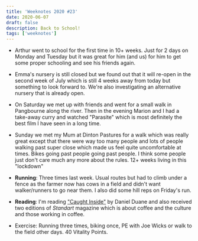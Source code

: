 ```yaml
---
title: 'Weeknotes 2020 #23'
date: 2020-06-07
draft: false
description: Back to School!
tags: ['weeknotes']
---
```


-   Arthur went to school for the first time in 10+ weeks. Just for 2 days on
    Monday and Tuesday but it was great for him (and us) for him to get some
    proper schooling and see his friends again.

-   Emma's nursery is still closed but we found out that it will re-open in the
    second week of July which is still 4 weeks away from today but something to
    look forward to. We're also investigating an alternative nursery that is
    already open.

-   On Saturday we met up with friends and went for a small walk in Pangbourne
    along the river. Then in the evening Marion and I had a take-away curry and
    watched "Parasite" which is most definitely the best film I have seen in a
    long time.

-   Sunday we met my Mum at Dinton Pastures for a walk which was really great
    except that there were way too many people and lots of people walking past
    super close which made us feel quite uncomfortable at times. Bikes going
    past people going past people. I think some people just don't care much any
    more about the rules. 12+ weeks living in this "lockdown"

-   **Running**: Three times last week. Usual routes but had to climb under a
    fence as the farmer now has cows in a field and didn't want walker/runners
    to go near them. I also did some hill reps on Friday's run.

-   **Reading**: I'm reading ["Caught Inside"](https://www.amazon.com/Caught-Inside-Surfers-California-Coast/dp/0865475091)
    by Daniel Duane and also received two editions of _Standart_ magazine which
    is about coffee and the culture and those working in coffee.

-   Exercise: Running three times, biking once, PE with Joe Wicks or walk to the
    field other days. 40 Vitality Points.
